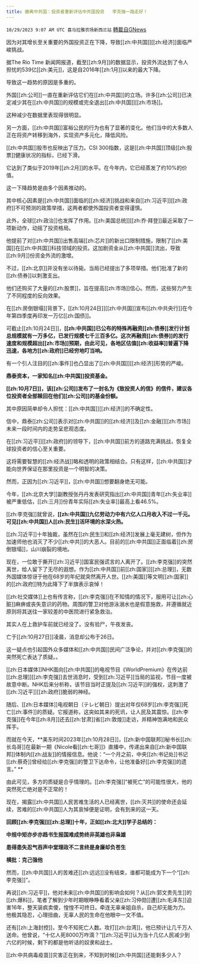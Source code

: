 ```yaml
---
title: 撤离中共国：投资者重新评估中共国投资   李克强一路走好！
---
```

`10/29/2023 9:07 AM UTC 喜马拉雅农场新西兰站` [轉載自GNews](https://gnews.org/articles/1894820)

因为对其增长至关重要的外国投资正在下降，导致[[zh:中共国]][[zh:经济]]面临严峻挑战。

据The Rio Time 新闻网报道，截至[[zh:9月]]的数据显示，投资外流达到了令人担忧的539亿[[zh:美元]]，这是自2016年[[zh:1月]]以来的最大下降。

导致这一趋势的原因是多重的。

外国[[zh:公司]]一直在重新评估它们在[[zh:中共国]]的立场。许多[[zh:公司]]已决定减少其在[[zh:中共国]]的规模或完全退出[[zh:中共国]][[zh:市场]]。

这种减少在数据里表现得很明显。

另一方面，[[zh:中共国]]富裕公民的行为也有了显著的变化。他们当中的大多数人正在将资产转移到海外，实现资产多元化，降低风险。

[[zh:中共国]]股市也反映出了压力。CSI 300指数，这是[[zh:中共国]]顶级[[zh:股票]]健康状况的指标，已经下滑。

它达到了类似于2019年[[zh:2月]]的水平。在今年内，它已经蒸发了约10%的价值。

这一下降趋势是由多个因素推动的。

其中核心因素是[[zh:中共国]]面临的[[zh:经济]]挑战和来自[[zh:习近平]][[zh:政府]]不可预测的政策举措，这两者都使外国投资者变得谨慎。

此外，全球[[zh:政治]]也发挥了作用。[[zh:美国总统]][[zh:乔·拜登]]最近采取了一项新动作，动摇了投资格局。

他提前了对[[zh:中共国]]出售高端[[zh:芯片]]的新出口限制措施，限制了[[zh:美国]]在[[zh:中共国]]科技领域的投资。这加剧资金从[[zh:中共国]]流出，导致[[zh:9月]]份资金外流的激增。

不过，[[zh:北京]]并没有坐以待毙。当局已经提出了多项举措。他们批准了新的[[zh:债券]]以刺激支出。

他们还购买了大量的[[zh:股票]]，旨在提高[[zh:市场]]信心。然而，这些努力产生了不同程度的反向效果。

在[[zh:房倒银塌]]背景下，[[zh:10月24日]][[zh:中共国]]宣布[[zh:中共央行]]在今年第四季度再印发一万亿[[zh:国债]]。

可截止[[zh:10月24日]]，**[[zh:中共国]]已公布的特殊再融资[[zh:债券]]发行计划总规模就有一万多亿，已发行规模七千三百多亿。这次再融资[[zh:债券]]的发行速度和规模超出[[zh:市场]]预期，由此可见，各地区估值[[zh:收益率]]普遍下降迅速，各地方[[zh:政府]]已经穷地叮当响。**

有一个引人注目的[[zh:事件]]也凸显出了[[zh:中共国]][[zh:经济]]形势的严峻。

**鼎泰资本，一家知名[[zh:中共国]]投资基金。**

**[[zh:10月7日]]，该[[zh:公司]]发布了一封名为《致投资人的信》的信件，建议各位投资者全部赎回在他们[[zh:公司]]的基金份额。**

其中原因简单却令人担忧：[[zh:中共国]][[zh:经济]]的不确定性。

信中，鼎泰[[zh:公司]]表示对[[zh:中共国]]的[[zh:经济]]及[[zh:金融]][[zh:市场]]未来一段时间内的走势呈悲观态度。

在[[zh:习近平]][[zh:政府]]的领导下，[[zh:中共国]]前方的道路充满挑战，恢复全球投资者的信心至关重要。

这将需要智慧的[[zh:经济战]]略和透明的政策相结合。只有这样，[[zh:中共国]]才能向世界保证在那里投资是一个明智的决策。

然而，正因为[[zh:习近平]]，[[zh:中共国]]想要翻身绝无可能。

今年，[[zh:北京大学]]副教授张丹丹发表研究指出[[zh:中共国]]青年[[zh:失业率]]被严重低估，[[zh:三月]]份青年实际[[zh:失业率]]最高上看46.5%。

[[zh:李克强]]就曾说，**[[zh:中共国]]九亿劳动力中有六亿人口月收入不过一千元。可见[[zh:中共国]]人[[zh:民生]]活环境的水深火热。**

[[zh:习近平]]十年独裁，虽然在[[zh:民生]]和[[zh:经济]]发展上毫无建树，但作为加速师他也消灭了不少[[zh:中共]]的大恶人。目前的[[zh:中共国]]正面临着[[zh:房倒银塌]]，山川崩裂的境地。

现在，一位敢于撕开[[zh:习近平]]国富民强谎言的人离开了。[[zh:李克强]]的突然离世，给人留下了无尽的遐想。作为[[zh:中共国]]前[[zh:国家]][[zh:总理]]，无数外国媒体惊讶于他在68岁的年纪就突然离开人世。[[zh:美国]]等文明[[zh:国家]]的[[zh:政府]]特为此降下了半旗表示哀悼！

[[zh:社交媒体]]上也有传言称，[[zh:李克强]]在不知情的情况下，服用可让[[zh:心脏]]麻痹或丧失意识的药物。周围的警卫对他游泳溺水也是假意施救，并遵循就近原则将其送往一家较差的中医院进行紧急救治。

其实人在上救护车前就已经没了。没有验尸，午夜发丧。

亡于[[zh:10月27日]]凌晨，消息却公布于26日。

这一疑点也引起国外众多媒体和[[zh:中共国]]民间广泛争论，并对[[zh:李克强]]的突然死亡表达了质疑。。

[[zh:日本媒体]]NHK面向[[zh:中共国]]的电视节目《WorldPremium》在传达前[[zh:总理]][[zh:李克强]]去世消息时，受到[[zh:习近平]]当局的监视，节目一度被故意中断。NHK后来分析称，该节目当时正提及[[zh:习近平]]的强权，这刺激了[[zh:习近平]][[zh:政府]]脆弱的神经。

随后、[[zh:日本媒体]]电视朝日（テレビ朝日）提出对年仅68岁[[zh:李克强]]死亡[[zh:事件]]的质疑。它报道称，这突如其来的死讯，让人民及其震惊。[[zh:李克强]]在今年[[zh:8月]]还去[[zh:甘肃]]省[[zh:敦煌]]走访，并精神饱满地和民众挥手。 

而就在今天，**美东时间2023年[[zh:10月28日]]，[[zh:新中国联邦]]秘书长[[zh:长岛哥]]在最新一期《Nicole看[[zh:七哥]]》直播中，传递出来自[[zh:新中国联邦]]体制内[[zh:战友]]的情报信息。他说：“一个月之前，中央[[zh:书记处]]书记[[zh:蔡奇]]曾经给[[zh:李克强]]的警卫下达命令，让他准备好[[zh:李克强]]的遗言。” **

由此可见，多方的质疑是合乎情理的。[[zh:李克强]]“被死亡”的可能性很大，他的突然死亡绝对是不正常的！

现在，揭露[[zh:中共国]]人民苦难生活的人已经离世，[[zh:灭共]]的使命还会延续，苦难的[[zh:中共国]]人为其哀悼便是证明，会有到来的这一天。

**回顾[[zh:李克强]][[zh:总理]]十年，正如[[zh:北大]]学子总结的：** 

**中规中矩亦步亦趋书生报国难成势终非英雄也非枭雄**

**患得患失忍气吞声中堂理政不二言终是身廉却负苍生**

**横批：克己强他**

然而，[[zh:中共国]]人的苦难还[[zh:远远]]没有结束，谁都可能成为下一个“[[zh:李克强]]”。

再说[[zh:习近平]]，他对未来[[zh:中共国]]的影响会如何？从[[zh:郭文贵先生]]的[[zh:爆料]]，笔者了解到少年时期眼睁睁看着父亲[[zh:习仲勋]]遭[[zh:毛泽东]]迫害16年，整天装疯卖傻，惶惶不可终日。牵连无辜亲姐自杀，自己却无能为力。他极其隐忍，心理扭曲，无辜人民的生命在他眼中一文不值。

还有[[zh:上海封控]]，至今不知死亡人数。攻打[[zh:台湾]]，他已预计让几千万人送命。他曾说，“十亿人死8000万咋滴？”[[zh:习近平]]认为当十几亿人民减少到六亿的时候，剩下的都是他听话的奴隶和战士。

[[zh:中共病毒疫苗]]灾害正在到来，不知到时候[[zh:中共国]]还能剩多少人？
